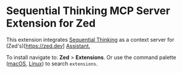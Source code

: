 # Sequential Thinking MCP Server Extension for Zed

This extension integrates [Sequential Thinking](https://github.com/modelcontextprotocol/servers/tree/main/src/sequentialthinking) as a context server for (Zed's)[https://zed.dev] [Assistant.](https://zed.dev/docs/assistant/assistant)

To install navigate to: **Zed** > **Extensions**. Or use the command palette ([macOS](https://github.com/zed-industries/zed/blob/main/assets/keymaps/default-macos.json#L581), [Linux](https://github.com/zed-industries/zed/blob/main/assets/keymaps/default-linux.json#L459)) to search `extensions`.
